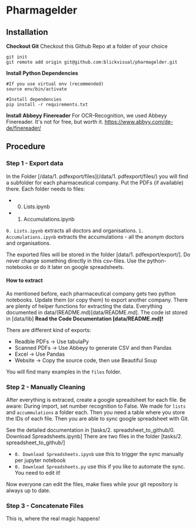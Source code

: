 # Pharmagelder
## Installation
**Checkout Git**
Checkout this Github Repo at a folder of your choice
```
git init
git remote add origin git@github.com:blickvisual/pharmagelder.git
````

**Install Python Dependencies**
```
#If you use virtual env (recommended)
source env/bin/activate

#Install dependencies
pip install -r requirements.txt
```
**Install Abbeyy Finereader**
For OCR-Recognition, we used Abbeyy Finereader. It's not for free, but worth it.
https://www.abbyy.com/de-de/finereader/

## Procedure
### Step 1 - Export data
In the Folder [/data/1. pdfexport/files](/data/1. pdfexport/files/) you will find a subfolder for each pharmaceutical company. Put the PDFs (if available) there. Each folder needs to files:
* 0. Lists.ipynb
* 1. Accumulations.ipynb

`0. Lists.ipynb` extracts all doctors and organisations. `1. Accumulations.ipynb` extracts the accumulations - all the anonym doctors and organisations.

The exported files will be stored in the folder [data/1. pdfexport/export/]. Do never change something directly in this csv-files. Use the python-notebooks or do it later on google spreadsheets.

#### How to extract
As mentioned before, each pharmaceutical company gets two python notebooks. Update them (or copy them) to export another company. There are plenty of helper functions for extracting the data.
Everything documented in data/(README.md)[data/README.md]. The code ist stored in [data/lib]
**Read the Code Documentation [data/README.md]!**

There are different kind of exports:
* Readble PDFs -> Use tabulaPy
* Scanned PDFs -> Use Abbeyy to generate CSV and then Pandas
* Excel -> Use Pandas
* Website -> Copy the source code, then use Beautiful Soup

You will find many examples in the `files` folder.

### Step 2 - Manually Cleaning
After everything is extraced, create a google spreadsheet for each file. Be aware: During import, set number recognition to False. We made for `lists` and `accummulations` a folder each.
Then you need a table where you store the IDs of each file. Then you are able to sync google spreadsheet with Git.

See the detailed documentation in [tasks/2. spreadsheet_to_github/0. Download Spreadsheets.ipynb]
There are two files in the folder [tasks/2. spreadsheet_to_github/]
* `0. Download Spreadsheets.ipynb` use this to trigger the sync manually per jupyter notebook
* `0. Download Spreadsheets.py` use this if you like to automate the sync. You need to edit it!

Now everyone can edit the files, make fixes while your git repository is always up to date.

### Step 3 - Concatenate Files
This is, where the real magic happens!